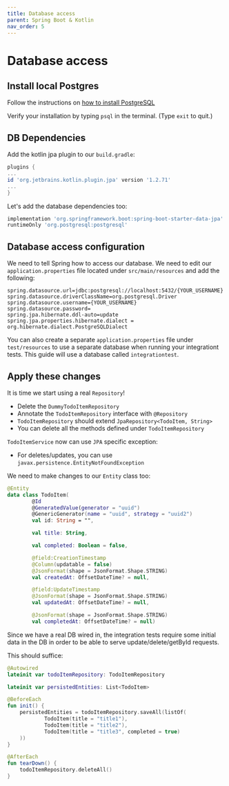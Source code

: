 ```yaml
---
title: Database access
parent: Spring Boot & Kotlin
nav_order: 5
---
```


# Database access

## Install local Postgres
Follow the instructions on [how to install PostgreSQL](http://postgresguide.com/setup/install.html)

Verify your installation by typing `psql` in the terminal. (Type `exit` to quit.)

## DB Dependencies

Add the kotlin jpa plugin to our `build.gradle`:
```groovy
plugins {
...
id 'org.jetbrains.kotlin.plugin.jpa' version '1.2.71'
...
}
```
Let's add the database dependencies too:

```groovy
implementation 'org.springframework.boot:spring-boot-starter-data-jpa'
runtimeOnly 'org.postgresql:postgresql'
```

## Database access configuration
We need to tell Spring how to access our database. We need to edit our `application.properties`
file located under `src/main/resources` and add the following:
```properties
spring.datasource.url=jdbc:postgresql://localhost:5432/{YOUR_USERNAME}
spring.datasource.driverClassName=org.postgresql.Driver
spring.datasource.username={YOUR_USERNAME}
spring.datasource.password=
spring.jpa.hibernate.ddl-auto=update
spring.jpa.properties.hibernate.dialect = org.hibernate.dialect.PostgreSQLDialect
```

You can also create a separate `application.properties` file under `test/resources` to use a separate 
database when running your integrationt tests. This guide will use a database called `integrationtest`.

## Apply these changes
It is time we start using a real `Repository`!
* Delete the `DummyTodoItemRepository`
* Annotate the `TodoItemRepository` interface with `@Repository`
* `TodoItemRepository` should extend `JpaRepository<TodoItem, String>`
* You can delete all the methods defined under `TodoItemRepository`

`TodoItemService` now can use `JPA` specific exception:
* For deletes/updates, you can use `javax.persistence.EntityNotFoundException`

We need to make changes to our `Entity` class too:
```kotlin
@Entity
data class TodoItem(
        @Id
        @GeneratedValue(generator = "uuid")
        @GenericGenerator(name = "uuid", strategy = "uuid2")
        val id: String = "",

        val title: String,

        val completed: Boolean = false,

        @field:CreationTimestamp
        @Column(updatable = false)
        @JsonFormat(shape = JsonFormat.Shape.STRING)
        val createdAt: OffsetDateTime? = null,

        @field:UpdateTimestamp
        @JsonFormat(shape = JsonFormat.Shape.STRING)
        val updatedAt: OffsetDateTime? = null,

        @JsonFormat(shape = JsonFormat.Shape.STRING)
        val completedAt: OffsetDateTime? = null)
```

Since we have a real DB wired in, the integration tests require some initial data
in the DB in order to be able to serve update/delete/getById requests.

This should suffice:
```kotlin
@Autowired
lateinit var todoItemRepository: TodoItemRepository

lateinit var persistedEntities: List<TodoItem>

@BeforeEach
fun init() {
    persistedEntities = todoItemRepository.saveAll(listOf(
            TodoItem(title = "title1"),
            TodoItem(title = "title2"),
            TodoItem(title = "title3", completed = true)
    ))
}

@AfterEach
fun tearDown() {
    todoItemRepository.deleteAll()
}
```